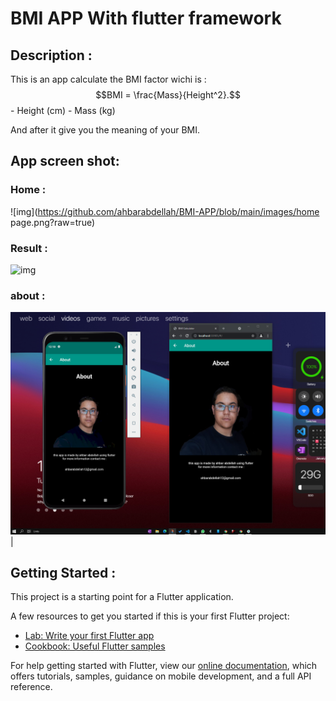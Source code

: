# BMI APP With flutter framework
## Description :
This is an app calculate the BMI factor wichi is :
$$BMI = \frac{Mass}{Height^2}.$$
    - Height  (cm)
    - Mass    (kg) 
</br>

And after it give you the meaning of your BMI.
## App screen shot:
### Home :
![img](https://github.com/ahbarabdellah/BMI-APP/blob/main/images/home page.png?raw=true) 
### Result :
![img](https://github.com/ahbarabdellah/BMI-APP/blob/main/images/result.png.png?raw=true)
### about :
![img](https://github.com/ahbarabdellah/BMI-APP/blob/main/images/about.png?raw=true)|




## Getting Started :

This project is a starting point for a Flutter application.

A few resources to get you started if this is your first Flutter project:

- [Lab: Write your first Flutter app](https://flutter.dev/docs/get-started/codelab)
- [Cookbook: Useful Flutter samples](https://flutter.dev/docs/cookbook)

For help getting started with Flutter, view our
[online documentation](https://flutter.dev/docs), which offers tutorials,
samples, guidance on mobile development, and a full API reference.
